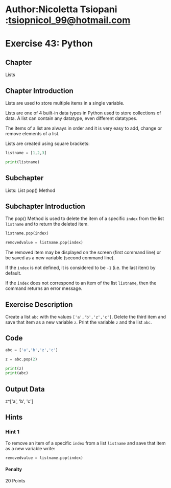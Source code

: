 # Author:Nicoletta Tsiopani :tsiopnicol_99@hotmail.com

# Exercise 43: Python

## Chapter
Lists

## Chapter Introduction
Lists are used to store multiple items in a single variable.

Lists are one of 4 built-in data types in Python used to store collections of data. A list can contain any datatype, even different datatypes.

The items of a list are always in order and it is very easy to add, change or remove elements of a list.

Lists are created using square brackets:

```python
listname = [1,2,3]

print(listname)
```

## Subchapter
Lists: List pop() Method


## Subchapter Introduction
The pop() Method is used to delete the item of a specific `index` from the list `listname` and to return the deleted item.

```python
listname.pop(index)

removedvalue = listname.pop(index)
```

The removed item may be displayed on the screen (first command line) or be saved as a new variable (second command line).

If the `index` is not defined, it is considered to be `-1` (i.e. the last item) by default.

If the `index` does not correspond to an item of the list `listname`, then the command returns an error message.

## Exercise Description
Create a list `abc` with the values `['a','b','z','c']`. Delete the third item and save that item as a new variable `z`. Print the variable `z` and the list `abc`.

## Code
```python
abc = ['a','b','z','c']

z = abc.pop(2)

print(z)
print(abc)
```

## Output Data
z^['a', 'b', 'c']

## Hints

### Hint 1
To remove an item of a specific `index` from a list `listname` and save that item as a new variable write:

```python
removedvalue = listname.pop(index)
```

#### Penalty
20 Points


